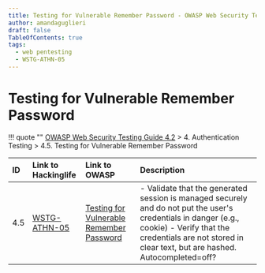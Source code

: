 ```yaml
---
title: Testing for Vulnerable Remember Password - OWASP Web Security Testing Guide 
author: amandaguglieri
draft: false
TableOfContents: true
tags:
  - web pentesting
  - WSTG-ATHN-05
---
```




# Testing for Vulnerable Remember Password

!!! quote ""
	[OWASP Web Security Testing Guide 4.2](index.md) > 4. Authentication Testing > 4.5. Testing for Vulnerable Remember Password

|ID|Link to Hackinglife|Link to OWASP|Description|
|:---|:---|:---|:---|
|4.5|[WSTG-ATHN-05](WSTG-ATHN-05.md)|[Testing for Vulnerable Remember Password](https://owasp.org/www-project-web-security-testing-guide/latest/4-Web_Application_Security_Testing/04-Authentication_Testing/05-Testing_for_Vulnerable_Remember_Password)|- Validate that the generated session is managed securely and do not put the user's credentials in danger (e.g., cookie)  - Verify that the credentials are not stored in clear text, but are hashed. Autocompleted=off?|



